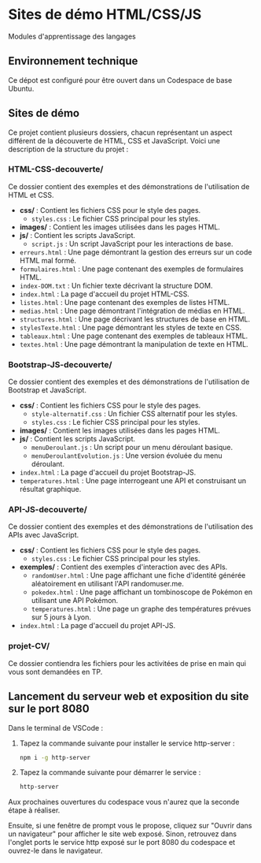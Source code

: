 # Sites de démo HTML/CSS/JS
Modules d'apprentissage des langages

## Environnement technique
Ce dépot est configuré pour être ouvert dans un Codespace de base Ubuntu.

## Sites de démo

Ce projet contient plusieurs dossiers, chacun représentant un aspect différent de la découverte de HTML, CSS et JavaScript. Voici une description de la structure du projet :

### HTML-CSS-decouverte/
Ce dossier contient des exemples et des démonstrations de l'utilisation de HTML et CSS.

- **css/** : Contient les fichiers CSS pour le style des pages.
  - `styles.css` : Le fichier CSS principal pour les styles.
- **images/** : Contient les images utilisées dans les pages HTML.
- **js/** : Contient les scripts JavaScript.
  - `script.js` : Un script JavaScript pour les interactions de base.
- `erreurs.html` : Une page démontrant la gestion des erreurs sur un code HTML mal formé.
- `formulaires.html` : Une page contenant des exemples de formulaires HTML.
- `index-DOM.txt` : Un fichier texte décrivant la structure DOM.
- `index.html` : La page d'accueil du projet HTML-CSS.
- `listes.html` : Une page contenant des exemples de listes HTML.
- `medias.html` : Une page démontrant l'intégration de médias en HTML.
- `structures.html` : Une page décrivant les structures de base en HTML.
- `stylesTexte.html` : Une page démontrant les styles de texte en CSS.
- `tableaux.html` : Une page contenant des exemples de tableaux HTML.
- `textes.html` : Une page démontrant la manipulation de texte en HTML.

### Bootstrap-JS-decouverte/
Ce dossier contient des exemples et des démonstrations de l'utilisation de Bootstrap et JavaScript.

- **css/** : Contient les fichiers CSS pour le style des pages.
  - `style-alternatif.css` : Un fichier CSS alternatif pour les styles.
  - `styles.css` : Le fichier CSS principal pour les styles.
- **images/** : Contient les images utilisées dans les pages HTML.
- **js/** : Contient les scripts JavaScript.
  - `menuDeroulant.js` : Un script pour un menu déroulant basique.
  - `menuDeroulantEvolution.js` : Une version évoluée du menu déroulant.
- `index.html` : La page d'accueil du projet Bootstrap-JS.
- `temperatures.html` : Une page interrogeant une API et construisant un résultat graphique.

### API-JS-decouverte/
Ce dossier contient des exemples et des démonstrations de l'utilisation des APIs avec JavaScript.

- **css/** : Contient les fichiers CSS pour le style des pages.
  - `styles.css` : Le fichier CSS principal pour les styles.
- **exemples/** : Contient des exemples d'interaction avec des APIs.
  - `randomUser.html` : Une page affichant une fiche d'identité générée aléatoirement en utilisant l'API randomuser.me.
  - `pokedex.html` : Une page affichant un tombinoscope de Pokémon en utilisant une API Pokémon.
  - `temperatures.html` : Une page un graphe des températures prévues sur 5 jours à Lyon.
- `index.html` : La page d'accueil du projet API-JS.

### projet-CV/
Ce dossier contiendra les fichiers pour les activitées de prise en main qui vous sont demandées en TP.


## Lancement du serveur web et exposition du site sur le port 8080

Dans le terminal de VSCode : 
1. Tapez la commande suivante pour installer le service http-server :
    ```sh
    npm i -g http-server
    ```
2. Tapez la commande suivante pour démarrer le service :
    ```sh
    http-server
    ```
Aux prochaines ouvertures du codespace vous n'aurez que la seconde étape à réaliser.
    
Ensuite, si une fenêtre de prompt vous le propose, cliquez sur "Ouvrir dans un navigateur" pour afficher le site web exposé.
Sinon, retrouvez dans l'onglet ports le service http exposé sur le port 8080 du codespace et ouvrez-le dans le navigateur.



